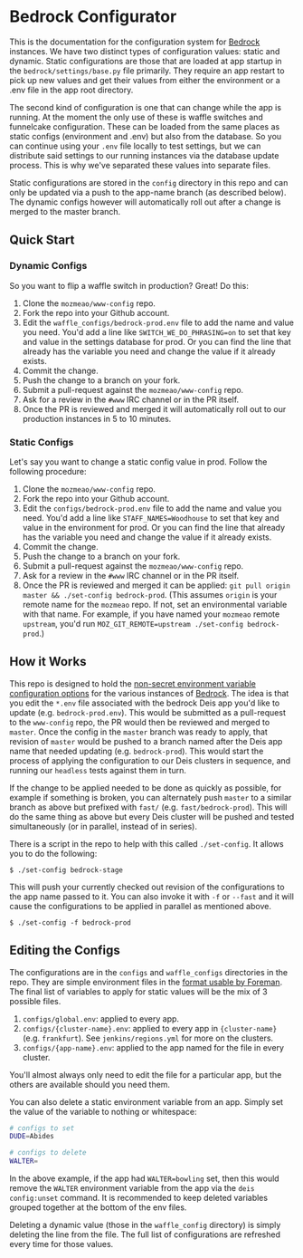 # Bedrock Configurator

This is the documentation for the configuration system for [Bedrock][] instances. We have two distinct types
of configuration values: static and dynamic. Static configurations are those that are loaded at app startup in
the `bedrock/settings/base.py` file primarily. They require an app restart to pick up new values and get their
values from either the environment or a .env file in the app root directory.

The second kind of configuration is one that can change while the app is running. At the moment the only use of
these is waffle switches and funnelcake configuration. These can be loaded from the same places as static configs
(environment and .env) but also from the database. So you can continue using your `.env` file locally to test
settings, but we can distribute said settings to our running instances via the database update process. This is why
we've separated these values into separate files.

Static configurations are stored in the `config` directory in this repo and can only be updated via a push to the app-name
branch (as described below). The dynamic configs however will automatically roll out after a change is merged to the master
branch.

## Quick Start

### Dynamic Configs

So you want to flip a waffle switch in production? Great! Do this:

1. Clone the `mozmeao/www-config` repo.
2. Fork the repo into your Github account.
3. Edit the `waffle_configs/bedrock-prod.env` file to add the name and value you need. You'd add a line like `SWITCH_WE_DO_PHRASING=on` to set that key and value in the settings database for prod. Or you can find the line that already has the variable you need and change the value if it already exists.
4. Commit the change.
5. Push the change to a branch on your fork.
6. Submit a pull-request against the `mozmeao/www-config` repo.
7. Ask for a review in the `#www` IRC channel or in the PR itself.
8. Once the PR is reviewed and merged it will automatically roll out to our production instances in 5 to 10 minutes.

### Static Configs

Let's say you want to change a static config value in prod. Follow the following procedure:

1. Clone the `mozmeao/www-config` repo.
2. Fork the repo into your Github account.
3. Edit the `configs/bedrock-prod.env` file to add the name and value you need. You'd add a line like `STAFF_NAMES=Woodhouse` to set that key and value in the environment for prod. Or you can find the line that already has the variable you need and change the value if it already exists.
4. Commit the change.
5. Push the change to a branch on your fork.
6. Submit a pull-request against the `mozmeao/www-config` repo.
7. Ask for a review in the `#www` IRC channel or in the PR itself.
8. Once the PR is reviewed and merged it can be applied: `git pull origin master && ./set-config bedrock-prod`. (This assumes `origin` is your remote name for the `mozmeao` repo. If not, set an environmental variable with that name. For example, if you have named your `mozmeao` remote `upstream`, you'd run `MOZ_GIT_REMOTE=upstream ./set-config bedrock-prod`.)

## How it Works

This repo is designed to hold the [non-secret environment variable configuration options](configs.md) for the various instances of [Bedrock][]. The idea is that you edit the `*.env` file associated with the bedrock Deis app you'd like to update (e.g. `bedrock-prod.env`). This would be submitted as a pull-request to the `www-config` repo, the PR would then be reviewed and merged to `master`. Once the config in the `master` branch was ready to apply, that revision of `master` would be pushed to a branch named after the Deis app name that needed updating (e.g. `bedrock-prod`). This would start the process of applying the configuration to our Deis clusters in sequence, and running our `headless` tests against them in turn.

If the change to be applied needed to be done as quickly as possible, for example if something is broken, you can alternately push `master` to a similar branch as above but prefixed with `fast/` (e.g. `fast/bedrock-prod`). This will do the same thing as above but every Deis cluster will be pushed and tested simultaneously (or in parallel, instead of in series).

There is a script in the repo to help with this called `./set-config`. It allows you to do the following:

```shell
$ ./set-config bedrock-stage
```

This will push your currently checked out revision of the configurations to the app name passed to it. You can also invoke it with `-f` or `--fast` and it will cause the configurations to be applied in parallel as mentioned above.

```shell
$ ./set-config -f bedrock-prod
```

## Editing the Configs

The configurations are in the `configs` and `waffle_configs` directories in the repo. They are simple environment files in the [format usable by Foreman](https://ddollar.github.io/foreman/#ENVIRONMENT). The final list of variables to apply for static values will be the mix of 3 possible files.

1. `configs/global.env`: applied to every app.
2. `configs/{cluster-name}.env`: applied to every app in `{cluster-name}` (e.g. `frankfurt`). See `jenkins/regions.yml` for more on the clusters.
3. `configs/{app-name}.env`: applied to the app named for the file in every cluster.

You'll almost always only need to edit the file for a particular app, but the others are available should you need them.

You can also delete a static environment variable from an app. Simply set the value of the variable to nothing or whitespace:

```bash
# configs to set
DUDE=Abides

# configs to delete
WALTER=
```

In the above example, if the app had `WALTER=bowling` set, then this would remove the `WALTER` environment variable from the app
via the `deis config:unset` command. It is recommended to keep deleted variables grouped together at the bottom of the env files.

Deleting a dynamic value (those in the `waffle_config` directory) is simply deleting the line from the file. The full list of configurations are refreshed every time for those values.

[Bedrock]: https://github.com/mozilla/bedrock
